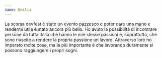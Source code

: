 ```yaml
---
name: Emilia
---
```

La scorsa devfest è stato un evento pazzesco e poter dare una mano e rendermi utile è stato ancora più bello. Ho avuto la possibilità di incontrare persone da tutta italia che hanno le mie stesse passioni e, soprattutto, che sono riuscite a rendere la propria passione un lavoro. Attraverso loro ho imparato molte cose, ma la più importante è che lavorando duramente si possono raggiungere i propri sogni.